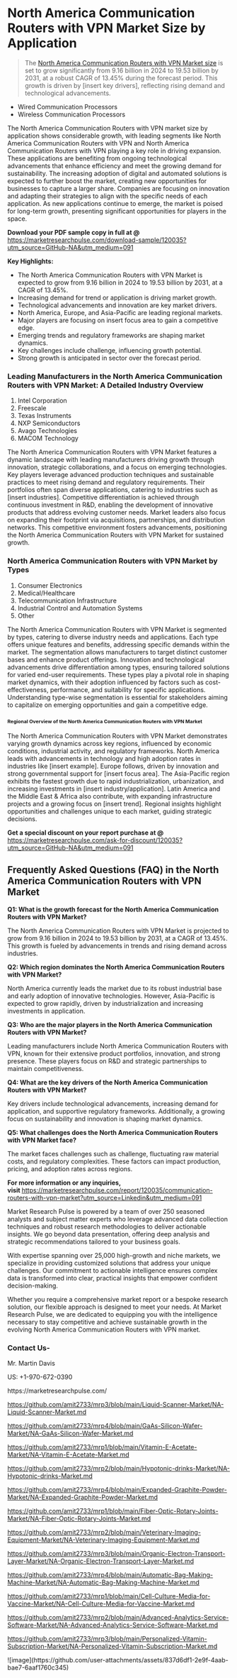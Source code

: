 <h1>North America Communication Routers with VPN Market&nbsp;Size by Application</h1><blockquote><p>The <a href="https://marketresearchpulse.com/download-sample/120035?utm_source=GitHub-NA&amp;utm_medium=091">North America Communication Routers with VPN Market size</a> is set to grow significantly from 9.16 billion in 2024 to 19.53 billion by 2031, at a robust CAGR of 13.45% during the forecast period. This growth is driven by [insert key drivers], reflecting rising demand and technological advancements.</p></blockquote><ul><li>Wired Communication Processors<li> Wireless Communication Processors</li></ul><p>The North America Communication Routers with VPN market size by application shows considerable growth, with leading segments like North America Communication Routers with VPN and North America Communication Routers with VPN playing a key role in driving expansion. These applications are benefiting from ongoing technological advancements that enhance efficiency and meet the growing demand for sustainability. The increasing adoption of digital and automated solutions is expected to further boost the market, creating new opportunities for businesses to capture a larger share. Companies are focusing on innovation and adapting their strategies to align with the specific needs of each application. As new applications continue to emerge, the market is poised for long-term growth, presenting significant opportunities for players in the space.</p><p><strong>Download your PDF sample copy in full at @ </strong><a href="https://marketresearchpulse.com/download-sample/120035?utm_source=GitHub-NA&amp;utm_medium=091">https://marketresearchpulse.com/download-sample/120035?utm_source=GitHub-NA&amp;utm_medium=091</a></p><p><strong>Key Highlights: </strong></p><ul><li>The North America Communication Routers with VPN Market is expected to grow from 9.16 billion in 2024 to 19.53 billion by 2031, at a CAGR of 13.45%.</li><li>Increasing demand for trend or application is driving market growth.</li><li>Technological advancements and innovation are key market drivers.</li><li>North America, Europe, and Asia-Pacific are leading regional markets.</li><li>Major players are focusing on insert focus area to gain a competitive edge.</li><li>Emerging trends and regulatory frameworks are shaping market dynamics.</li><li>Key challenges include challenge, influencing growth potential.</li><li>Strong growth is anticipated in sector over the forecast period.</li></ul><h3>Leading Manufacturers in the North America Communication Routers with VPN Market: A Detailed Industry Overview</h3><ol><li>Intel Corporation</li><li>Freescale</li><li>Texas Instruments</li><li>NXP Semiconductors</li><li>Avago Technologies</li><li>MACOM Technology</li></ol><div class="flex max-w-full flex-col flex-grow"><div class="min-h-8 text-message flex w-full flex-col items-end gap-2 whitespace-normal break-words [.text-message+&amp;]:mt-5" dir="auto" data-message-author-role="assistant" data-message-id="fd8432e4-4910-450d-b182-61b7bfb0a01f" data-message-model-slug="gpt-4o"><div class="flex w-full flex-col gap-1 empty:hidden first:pt-[3px]"><div class="markdown prose w-full break-words dark:prose-invert light"><p>The North America Communication Routers with VPN Market features a dynamic landscape with leading manufacturers driving growth through innovation, strategic collaborations, and a focus on emerging technologies. Key players leverage advanced production techniques and sustainable practices to meet rising demand and regulatory requirements. Their portfolios often span diverse applications, catering to industries such as [insert industries]. Competitive differentiation is achieved through continuous investment in R&amp;D, enabling the development of innovative products that address evolving customer needs. Market leaders also focus on expanding their footprint via acquisitions, partnerships, and distribution networks. This competitive environment fosters advancements, positioning the North America Communication Routers with VPN Market for sustained growth.</p></div></div></div></div><h3>North America Communication Routers with VPN Market by Types</h3><ol><li>Consumer Electronics<li> Medical/Healthcare<li> Telecommunication Infrastructure<li> Industrial Control and Automation Systems<li> Other</li></ol><div class="flex max-w-full flex-col flex-grow"><div class="min-h-8 text-message flex w-full flex-col items-end gap-2 whitespace-normal break-words [.text-message+&amp;]:mt-5" dir="auto" data-message-author-role="assistant" data-message-id="084470be-0bb7-4664-bddf-5156b4f41249" data-message-model-slug="gpt-4o-mini"><div class="flex w-full flex-col gap-1 empty:hidden first:pt-[3px]"><div class="markdown prose w-full break-words dark:prose-invert light"><p>The North America Communication Routers with VPN Market is segmented by types, catering to diverse industry needs and applications. Each type offers unique features and benefits, addressing specific demands within the market. The segmentation allows manufacturers to target distinct customer bases and enhance product offerings. Innovation and technological advancements drive differentiation among types, ensuring tailored solutions for varied end-user requirements. These types play a pivotal role in shaping market dynamics, with their adoption influenced by factors such as cost-effectiveness, performance, and suitability for specific applications. Understanding type-wise segmentation is essential for stakeholders aiming to capitalize on emerging opportunities and gain a competitive edge.</p></div></div></div></div><h3><span style="font-size: 11px;">Regional Overview of the North America Communication Routers with VPN Market</span></h3><div class="flex max-w-full flex-col flex-grow"><div class="min-h-8 text-message flex w-full flex-col items-end gap-2 whitespace-normal break-words [.text-message+&amp;]:mt-5" dir="auto" data-message-author-role="assistant" data-message-id="e9038762-ce64-4e30-91c9-9bd413514231" data-message-model-slug="gpt-4o-mini"><div class="flex w-full flex-col gap-1 empty:hidden first:pt-[3px]"><div class="markdown prose w-full break-words dark:prose-invert light"><p>The North America Communication Routers with VPN Market demonstrates varying growth dynamics across key regions, influenced by economic conditions, industrial activity, and regulatory frameworks. North America leads with advancements in technology and high adoption rates in industries like [insert example]. Europe follows, driven by innovation and strong governmental support for [insert focus area]. The Asia-Pacific region exhibits the fastest growth due to rapid industrialization, urbanization, and increasing investments in [insert industry/application]. Latin America and the Middle East &amp; Africa also contribute, with expanding infrastructure projects and a growing focus on [insert trend]. Regional insights highlight opportunities and challenges unique to each market, guiding strategic decisions.</p></div></div></div></div><p><strong>Get a special discount on your report purchase at @ </strong><a href="https://marketresearchpulse.com/ask-for-discount/120035?utm_source=GitHub-NA&amp;utm_medium=091">https://marketresearchpulse.com/ask-for-discount/120035?utm_source=GitHub-NA&amp;utm_medium=091</a></p><h2>Frequently Asked Questions (FAQ) in the North America Communication Routers with VPN Market</h2><p><strong>Q1: What is the growth forecast for the North America Communication Routers with VPN Market?</strong></p><p>The North America Communication Routers with VPN Market is projected to grow from 9.16 billion in 2024 to 19.53 billion by 2031, at a CAGR of 13.45%. This growth is fueled by advancements in trends and rising demand across industries.</p><p><strong>Q2: Which region dominates the North America Communication Routers with VPN Market?</strong></p><p>North America currently leads the market due to its robust industrial base and early adoption of innovative technologies. However, Asia-Pacific is expected to grow rapidly, driven by industrialization and increasing investments in application.</p><p><strong>Q3: Who are the major players in the North America Communication Routers with VPN Market?</strong></p><p>Leading manufacturers include North America Communication Routers with VPN, known for their extensive product portfolios, innovation, and strong presence. These players focus on R&amp;D and strategic partnerships to maintain competitiveness.</p><p><strong>Q4: What are the key drivers of the North America Communication Routers with VPN Market?</strong></p><p>Key drivers include technological advancements, increasing demand for application, and supportive regulatory frameworks. Additionally, a growing focus on sustainability and innovation is shaping market dynamics.</p><p><strong>Q5: What challenges does the North America Communication Routers with VPN Market face?</strong></p><p>The market faces challenges such as challenge, fluctuating raw material costs, and regulatory complexities. These factors can impact production, pricing, and adoption rates across regions.</p><p><strong>For more information or any inquiries, visit&nbsp;</strong><a href="https://marketresearchpulse.com/report/120035/communication-routers-with-vpn-market?utm_source=Linkedin&utm_medium=091">https://marketresearchpulse.com/report/120035/communication-routers-with-vpn-market?utm_source=Linkedin&utm_medium=091</a></p><p>Market Research Pulse is powered by a team of over 250 seasoned analysts and subject matter experts who leverage advanced data collection techniques and robust research methodologies to deliver actionable insights. We go beyond data presentation, offering deep analysis and strategic recommendations tailored to your business goals.</p><p>With expertise spanning over 25,000 high-growth and niche markets, we specialize in providing customized solutions that address your unique challenges. Our commitment to actionable intelligence ensures complex data is transformed into clear, practical insights that empower confident decision-making.</p><p>Whether you require a comprehensive market report or a bespoke research solution, our flexible approach is designed to meet your needs. At Market Research Pulse, we are dedicated to equipping you with the intelligence necessary to stay competitive and achieve sustainable growth in the evolving North America Communication Routers with VPN market.</p><h3><strong>Contact Us-</strong></h3><p>Mr. Martin Davis</p><p>US: +1-970-672-0390</p><p>https://marketresearchpulse.com/</p><p><a href="https://github.com/amit2733/mrp3/blob/main/Liquid-Scanner-Market/NA-Liquid-Scanner-Market.md">https://github.com/amit2733/mrp3/blob/main/Liquid-Scanner-Market/NA-Liquid-Scanner-Market.md</a></p><p><a href="https://github.com/amit2733/mrp4/blob/main/GaAs-Silicon-Wafer-Market/NA-GaAs-Silicon-Wafer-Market.md">https://github.com/amit2733/mrp4/blob/main/GaAs-Silicon-Wafer-Market/NA-GaAs-Silicon-Wafer-Market.md</a></p><p><a href="https://github.com/amit2733/mrp1/blob/main/Vitamin-E-Acetate-Market/NA-Vitamin-E-Acetate-Market.md">https://github.com/amit2733/mrp1/blob/main/Vitamin-E-Acetate-Market/NA-Vitamin-E-Acetate-Market.md</a></p><p><a href="https://github.com/amit2733/mrp2/blob/main/Hypotonic-drinks-Market/NA-Hypotonic-drinks-Market.md">https://github.com/amit2733/mrp2/blob/main/Hypotonic-drinks-Market/NA-Hypotonic-drinks-Market.md</a></p><p><a href="https://github.com/amit2733/mrp4/blob/main/Expanded-Graphite-Powder-Market/NA-Expanded-Graphite-Powder-Market.md">https://github.com/amit2733/mrp4/blob/main/Expanded-Graphite-Powder-Market/NA-Expanded-Graphite-Powder-Market.md</a></p><p><a href="https://github.com/amit2733/mrp1/blob/main/Fiber-Optic-Rotary-Joints-Market/NA-Fiber-Optic-Rotary-Joints-Market.md">https://github.com/amit2733/mrp1/blob/main/Fiber-Optic-Rotary-Joints-Market/NA-Fiber-Optic-Rotary-Joints-Market.md</a></p><p><a href="https://github.com/amit2733/mrp2/blob/main/Veterinary-Imaging-Equipment-Market/NA-Veterinary-Imaging-Equipment-Market.md">https://github.com/amit2733/mrp2/blob/main/Veterinary-Imaging-Equipment-Market/NA-Veterinary-Imaging-Equipment-Market.md</a></p><p><a href="https://github.com/amit2733/mrp3/blob/main/Organic-Electron-Transport-Layer-Market/NA-Organic-Electron-Transport-Layer-Market.md">https://github.com/amit2733/mrp3/blob/main/Organic-Electron-Transport-Layer-Market/NA-Organic-Electron-Transport-Layer-Market.md</a></p><p><a href="https://github.com/amit2733/mrp4/blob/main/Automatic-Bag-Making-Machine-Market/NA-Automatic-Bag-Making-Machine-Market.md">https://github.com/amit2733/mrp4/blob/main/Automatic-Bag-Making-Machine-Market/NA-Automatic-Bag-Making-Machine-Market.md</a></p><p><a href="https://github.com/amit2733/mrp1/blob/main/Cell-Culture-Media-for-Vaccine-Market/NA-Cell-Culture-Media-for-Vaccine-Market.md">https://github.com/amit2733/mrp1/blob/main/Cell-Culture-Media-for-Vaccine-Market/NA-Cell-Culture-Media-for-Vaccine-Market.md</a></p><p><a href="https://github.com/amit2733/mrp2/blob/main/Advanced-Analytics-Service-Software-Market/NA-Advanced-Analytics-Service-Software-Market.md">https://github.com/amit2733/mrp2/blob/main/Advanced-Analytics-Service-Software-Market/NA-Advanced-Analytics-Service-Software-Market.md</a></p><p><a href="https://github.com/amit2733/mrp3/blob/main/Personalized-Vitamin-Subscription-Market/NA-Personalized-Vitamin-Subscription-Market.md">https://github.com/amit2733/mrp3/blob/main/Personalized-Vitamin-Subscription-Market/NA-Personalized-Vitamin-Subscription-Market.md</a></p>
![image](https://github.com/user-attachments/assets/837d6df1-2e9f-4aab-bae7-6aaf1760c345)
